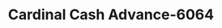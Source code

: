 ---
f_zip-code: 23901
f_state-code: VA
title: Cardinal Cash Advance-6064
f_phone: 434-391-3365
f_city-only: Farmville
f_address: 203 E 3Rd Street Farmville
f_location-unique-id: '6064'
slug: cardinal-cash-advance-6064
updated-on: '2024-05-30T13:46:58.046Z'
created-on: '2024-05-30T13:36:59.803Z'
published-on: '2024-05-30T13:54:32.469Z'
f_city-state: cms/city/farmville-va.md
f_company: cms/company/cardinal-cash-advance.md
f_state: cms/state/virginia.md
layout: '[payday-loan].html'
tags: payday-loan
---